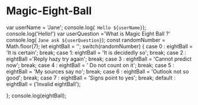 # Magic-Eight-Ball
var userName = 'Jane';
console.log(` Hello ${userName}`);
console.log('Hello!')
var userQuestion ='What is Magic Eight Ball ?'
console.log( `Jane ask ${userQuestion}`);
const randomNumber = Math.floor(7);
let eightBall = '';
switch(randomNumber) {
  case 0 :
  eightBall = 'It is certain';
  break;
  case 1:
 eightBall = 'It is decidedly so';
  break;
  case 2 :
 eightBall ='Reply hazy try again';
  break;
  case 3 :
 eightBall = 'Cannot predict now';
  break;
  case 4 :
 eightBall = ' Do not count on it';
  break;
  case 5 :
eightBall = 'My sources say no';
  break;
  case 6 :
 eightBall = 'Outlook not so good';
  break;
  case 7 :
 eightBall = 'Signs point to yes';
  break;
  default :
 eightBall = ('Invalid eightBall');

};
console.log(eightBall);

